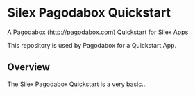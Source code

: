 Silex Pagodabox Quickstart
==========================

A Pagodabox (http://pagodabox.com) Quickstart for Silex Apps

This repository is used by Pagodabox for a Quickstart App.

## Overview

The Silex Pagodabox Quickstart is a very basic...
